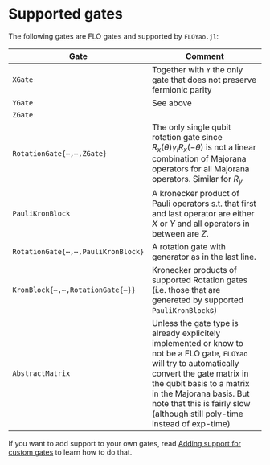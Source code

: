 # Supported gates

The following gates are FLO gates and supported by `FLOYao.jl`:

| Gate                               | Comment                                                                                                                                                                                                                                                                                                              |
|------------------------------------|----------------------------------------------------------------------------------------------------------------------------------------------------------------------------------------------------------------------------------------------------------------------------------------------------------------------|
| `XGate`                            | Together with `Y` the only gate that does not preserve fermionic parity                                                                                                                                                                                                                                              |
| `YGate`                            | See above                                                                                                                                                                                                                                                                                                            |
| `ZGate`                            |                                                                                                                                                                                                                                                                                                                      |
| `RotationGate{⋯,⋯,ZGate}`          | The only single qubit rotation gate since $R_x(θ)γ_i R_x(-θ)$ is not a linear combination of Majorana operators for all Majorana operators. Similar for $R_y$                                                                                                                                                    |
| `PauliKronBlock`                   | A kronecker product of Pauli operators s.t. that first and last operator are either $X$ or $Y$ and all operators in between are $Z$.                                                                                                                                                                           |
| `RotationGate{⋯,⋯,PauliKronBlock}` | A rotation gate with generator as in the last line.                                                                                                                                                                                                                                                                  |
| `KronBlock{⋯,⋯,RotationGate{⋯}}`   | Kronecker products of supported Rotation gates (i.e. those that are genereted by supported `PauliKronBlock`s)                                                                                                                                                                                                                                                                                                                                      |
| `AbstractMatrix`                   | Unless the gate type is already explicitely implemented or know to not be a FLO gate, `FLOYao` will try to automatically convert the gate matrix in the qubit basis to a matrix in the Majorana basis. But note that this is fairly slow (although still poly-time instead of exp-time)                                                                                                                                                        |


If you want to add support to your own gates, read [Adding support for custom gates](@ref) to learn how to do that.
